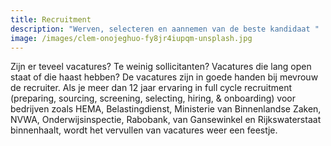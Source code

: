```yaml
---
title: Recruitment
description: "Werven, selecteren en aannemen van de beste kandidaat "
image: /images/clem-onojeghuo-fy8jr4iupqm-unsplash.jpg
---
```

Zijn er teveel vacatures? Te weinig sollicitanten? Vacatures die lang open staat of die haast hebben? De vacatures zijn in goede handen bij mevrouw de recruiter. Als je meer dan 12 jaar ervaring in full cycle recruitment (preparing, sourcing, screening, selecting, hiring, & onboarding) voor bedrijven zoals HEMA, Belastingdienst, Ministerie van Binnenlandse Zaken, NVWA, Onderwijsinspectie, Rabobank, van Gansewinkel en Rijkswaterstaat binnenhaalt, wordt het vervullen van vacatures weer een feestje.